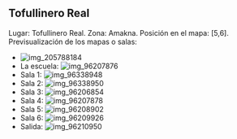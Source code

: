 ## Tofullinero Real
Lugar: Tofullinero Real.
Zona: Amakna.
Posición en el mapa: [5,6].
Previsualización de los mapas o salas:
- ![img_205788184](https://media.discordapp.net/attachments/1115311447145193482/1115348107966816347/205788184.jpg)
- La escuela: ![img_96207876](https://media.discordapp.net/attachments/1115311447145193482/1115371194854674674/96207876.jpg)
- Sala 1: ![img_96338948](https://media.discordapp.net/attachments/1115311447145193482/1115371254879354971/96338948.jpg)
- Sala 2: ![img_96338950](https://media.discordapp.net/attachments/1115311447145193482/1115371257878290595/96338950.jpg)
- Sala 3: ![img_96206854](https://media.discordapp.net/attachments/1115311447145193482/1115371191516020886/96206854.jpg)
- Sala 4: ![img_96207878](https://media.discordapp.net/attachments/1115311447145193482/1115371196616298596/96207878.jpg)
- Sala 5: ![img_96208902](https://media.discordapp.net/attachments/1115311447145193482/1115371220179894406/96208902.jpg)
- Sala 6: ![img_96209926](https://media.discordapp.net/attachments/1115311447145193482/1115371223417888888/96209926.jpg)
- Salida: ![img_96210950](https://media.discordapp.net/attachments/1115311447145193482/1115371229604483327/96210950.jpg)